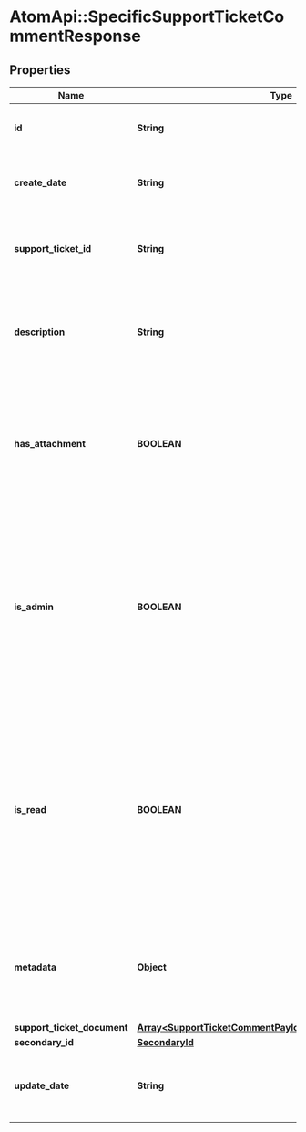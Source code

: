 # AtomApi::SpecificSupportTicketCommentResponse

## Properties
Name | Type | Description | Notes
------------ | ------------- | ------------- | -------------
**id** | **String** | The ID of the support ticket comment | [optional] 
**create_date** | **String** | Datetime the support ticket comment was created | [optional] 
**support_ticket_id** | **String** | The ID of the support ticket to which the comment belongs | 
**description** | **String** | Details and description of the information included in the support ticket comment | [optional] 
**has_attachment** | **BOOLEAN** | Indicates if the comment has a document attached. Defaults to false which indicates it does not have an attachment | [optional] [default to false]
**is_admin** | **BOOLEAN** | Indicates if the support ticket comment has been added by an internal administrator (as opposed to a client). Defaults to false which indicates that it has not been added by an administrator | [optional] [default to false]
**is_read** | **BOOLEAN** | Indicates if the support ticket comment has been read by the internal user to whom the support ticket is assigned for resolution. Defaults to false which indicates that it has not been read | [optional] [default to false]
**metadata** | **Object** | Custom information associated with the support ticket comment in the format key:value | [optional] 
**support_ticket_document** | [**Array&lt;SupportTicketCommentPayloadSupportTicketDocument&gt;**](SupportTicketCommentPayloadSupportTicketDocument.md) |  | [optional] 
**secondary_id** | [**SecondaryId**](SecondaryId.md) |  | [optional] 
**update_date** | **String** | Datetime the support ticket comment was last updated | [optional] 


